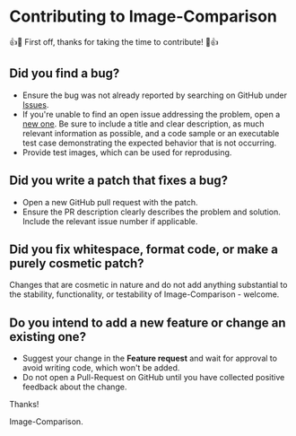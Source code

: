 # Contributing to Image-Comparison

👍🎉 First off, thanks for taking the time to contribute! 🎉👍

## Did you find a bug?
*   Ensure the bug was not already reported by searching on GitHub under [Issues](https://github.com/romankh3/image-comparison/issues).
*   If you're unable to find an open issue addressing the problem, open a [new one](https://github.com/romankh3/image-comparison/issues/new/choose). 
    Be sure to include a title and clear description, as much relevant information as possible, 
    and a code sample or an executable test case demonstrating the expected behavior that is not occurring.
*   Provide test images, which can be used for reprodusing.
## Did you write a patch that fixes a bug?
*   Open a new GitHub pull request with the patch.
*   Ensure the PR description clearly describes the problem and solution. Include the relevant issue number if applicable.
## Did you fix whitespace, format code, or make a purely cosmetic patch?
Changes that are cosmetic in nature and do not add anything substantial to the stability, 
functionality, or testability of Image-Comparison - welcome.
## Do you intend to add a new feature or change an existing one?
*   Suggest your change in the **Feature request** and wait for approval to avoid writing code, which won't be added.
*   Do not open a Pull-Request on GitHub until you have collected positive feedback about the change.

Thanks! 

Image-Comparison.

